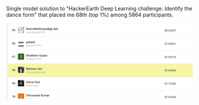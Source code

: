 Single model solution to "HackerEarth Deep Learning challenge: Identify the dance form" that placed me 68th (top 1%) among 5864 participants.

![Screenshot](status.jpg)

